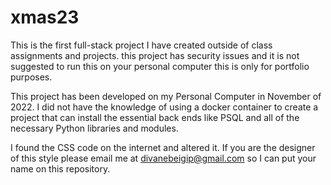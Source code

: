 # xmas23
This is the first full-stack project I have created outside of class assignments and projects. this project has security issues and it is not suggested to run this on your personal computer this is only for portfolio purposes.

This project has been developed on my Personal Computer in November of 2022. I did not have the knowledge of using a docker container to create a project that can install the essential back ends like PSQL and all of the necessary Python libraries and modules.

I found the CSS code on the internet and altered it. If you are the designer of this style please email me at divanebeigip@gmail.com so I can put your name on this repository.


